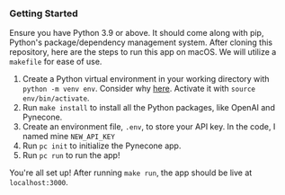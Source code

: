 ### Getting Started
Ensure you have Python 3.9 or above. It should come along with pip, Python's package/dependency management system. 
After cloning this repository, here are the steps to run this app on macOS. We will utilize a `makefile` for ease of use.
1. Create a Python virtual environment in your working directory with `python -m venv env`. Consider why [here](https://realpython.com/python-virtual-environments-a-primer/#why-do-you-need-virtual-environments). Activate it with `source env/bin/activate`.
2. Run `make install` to install all the Python packages, like OpenAI and Pynecone.
3. Create an environment file, `.env`, to store your API key. In the code, I named mine `NEW_API_KEY`
4. Run `pc init` to initialize the Pynecone app.
5. Run `pc run` to run the app!

You're all set up! After running `make run`, the app should be live at `localhost:3000`.